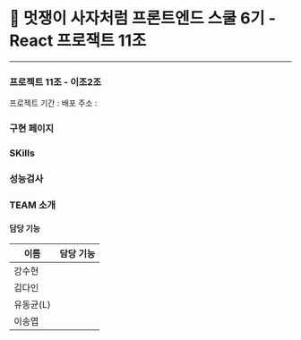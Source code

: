 # 🦁 멋쟁이 사자처럼 프론트엔드 스쿨 6기 - React 프로잭트 11조

---

### 프로젝트 11조 - 이조2조

프로젝트 기간 :
배포 주소 :

### 구현 페이지

### SKills

### 성능검사

### TEAM 소개

#### 담당 기능

| 이름      | 담당 기능 |
| --------- | --------- |
| 강수현    |           |
| 김다인    |           |
| 유동균(L) |           |
| 이송엽    |           |
